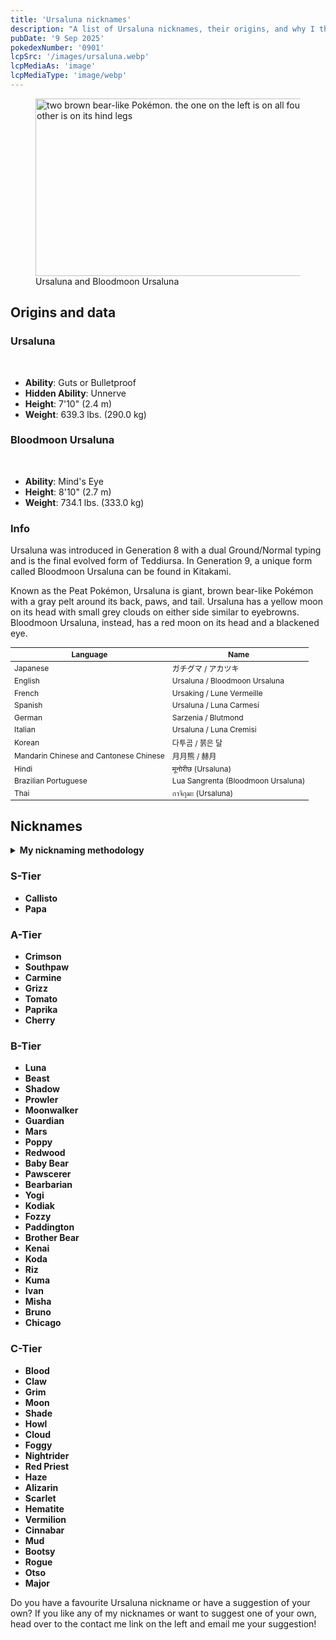 ```yaml
---
title: 'Ursaluna nicknames'
description: "A list of Ursaluna nicknames, their origins, and why I think they're cool."
pubDate: '9 Sep 2025'
pokedexNumber: '0901'
lcpSrc: '/images/ursaluna.webp'
lcpMediaAs: 'image'
lcpMediaType: 'image/webp'
---
```


<div class="img-center">
	<figure>
		<picture>
			<source srcset="/images/ursaluna.webp" type="image/webp">
			<img src="/images/ursaluna.jpg" width="500" height="284" alt="two brown bear-like Pokémon. the one on the left is on all fours and the other is on its hind legs">
		</picture>
	<figcaption>Ursaluna and Bloodmoon Ursaluna</figcaption>
	</figure>
</div>

## Origins and data

<div class="room-box">
	<div class="room-box-left">
		<h3>Ursaluna</h3>
		<br>
		<ul>
			<li><strong>Ability</strong>: Guts or Bulletproof</li>
			<li><strong>Hidden Ability</strong>: Unnerve</li>
			<li><strong>Height</strong>: 7'10" (2.4 m)</li>
			<li><strong>Weight</strong>: 639.3 lbs. (290.0 kg)</li>
		</ul>
		<h3>Bloodmoon Ursaluna</h3>
		<br>
		<ul>
			<li><strong>Ability</strong>: Mind's Eye</li>
			<li><strong>Height</strong>: 8'10" (2.7 m)</li>
			<li><strong>Weight</strong>: 734.1 lbs. (333.0 kg)</li>
		</ul>
		<h3>Info</h3>
		<p>Ursaluna was introduced in Generation 8 with a dual Ground/Normal typing and is the final evolved form of Teddiursa. In Generation 9, a unique form called Bloodmoon Ursaluna can be found in Kitakami.</p>
		<p>Known as the Peat Pokémon, Ursaluna is giant, brown bear-like Pokémon with a gray pelt around its back, paws, and tail. Ursaluna has a yellow moon on its head with small grey clouds on either side similar to eyebrowns. Bloodmoon Ursaluna, instead, has a red moon on its head and a blackened eye.</p>
	</div>
	<div class="room-box-right">
		<table class="room-table" style="font-size:12px">
			<thead>
				<tr>
					<th>Language</th>
					<th>Name</th>
				</tr>
			</thead>
			<tbody>
				<tr>
					<td>Japanese</td>
					<td><span lang="ja">ガチグマ / アカツキ</span></td>
				</tr>
				<tr>
					<td>English</td>
					<td>Ursaluna / Bloodmoon Ursaluna</td>
				</tr>
				<tr>
					<td>French</td>
					<td><span lang="fr">Ursaking / Lune Vermeille</span></td>
				</tr>
				<tr>
					<td>Spanish</td>
					<td>Ursaluna / Luna Carmesí</td>
				</tr>
				<tr>
					<td>German</td>
					<td><span lang="de">Sarzenia / Blutmond</span></td>
				</tr>
				<tr>
					<td>Italian</td>
					<td>Ursaluna / Luna Cremisi</td>
				</tr>
				<tr>
					<td>Korean</td>
					<td><span lang="ko">다투곰 / 붉은 달</span></td>
				</tr>
				<tr>
					<td>Mandarin Chinese and Cantonese Chinese</td>
					<td><span lang="zh">月月熊 / 赫月</span></td>
				</tr>
				<tr>
					<td>Hindi</td>
					<td><span lang="hi">मूनोरीछ</span> (Ursaluna)</td>
				</tr>
				<tr>
					<td>Brazilian Portuguese</td>
					<td><span lang="hi">Lua Sangrenta</span> (Bloodmoon Ursaluna)</td>
				</tr>
				<tr>
					<td>Thai</td>
					<td><span lang="th">กาจิกุมะ</span> (Ursaluna)</td>
				</tr>
			</tbody>
		</table>
	</div>
</div>

## Nicknames

<section class="deets">
	<details>
	<summary><strong>My nicknaming methodology</strong></summary>
	<ul>
		<li>I rank nicknames by lettered tiers: S, A, B, C, and D. S is the best and D is the worst.</li>
		<li>I'll usually list my inspiration for a nickname so you know where they came from</li>
	</ul>
	</details>
</section>

### S-Tier

* **Callisto**
* **Papa**

### A-Tier

* **Crimson**
* **Southpaw**
* **Carmine**
* **Grizz**
* **Tomato**
* **Paprika**
* **Cherry**

### B-Tier

* **Luna**
* **Beast**
* **Shadow**
* **Prowler**
* **Moonwalker**
* **Guardian**
* **Mars**
* **Poppy**
* **Redwood**
* **Baby Bear**
* **Pawscerer**
* **Bearbarian**
* **Yogi**
* **Kodiak**
* **Fozzy**
* **Paddington**
* **Brother Bear**
* **Kenai**
* **Koda**
* **Riz**
* **Kuma**
* **Ivan**
* **Misha**
* **Bruno**
* **Chicago**

### C-Tier

* **Blood**
* **Claw**
* **Grim**
* **Moon**
* **Shade**
* **Howl**
* **Cloud**
* **Foggy**
* **Nightrider**
* **Red Priest**
* **Haze**
* **Alizarin**
* **Scarlet**
* **Hematite**
* **Vermilion**
* **Cinnabar**
* **Mud**
* **Bootsy**
* **Rogue**
* **Otso**
* **Major**

Do you have a favourite Ursaluna nickname or have a suggestion of your own? If you like any of my nicknames or want to suggest one of your own, head over to the contact me link on the left and email me your suggestion!